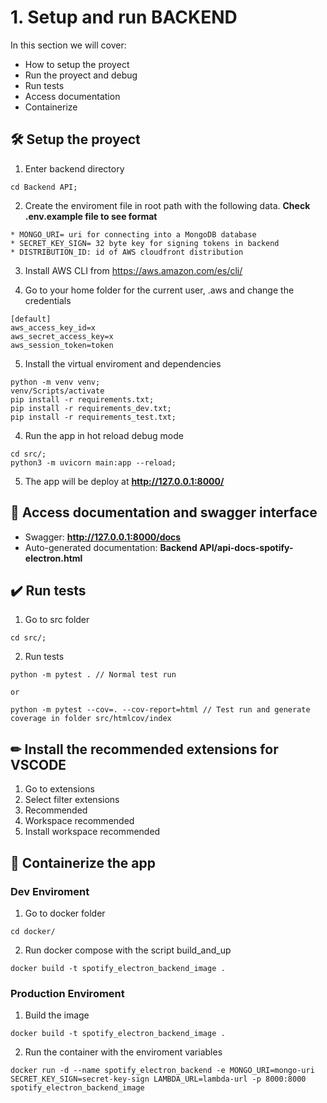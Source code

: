 # 1. Setup and run BACKEND

In this section we will cover:

* How to setup the proyect
* Run the proyect and debug
* Run tests
* Access documentation
* Containerize

## 🛠 Setup the proyect

1. Enter backend directory 

```
cd Backend API;
```

2. Create the enviroment file in root path with the following data. **Check .env.example file to see format**

```
* MONGO_URI= uri for connecting into a MongoDB database
* SECRET_KEY_SIGN= 32 byte key for signing tokens in backend
* DISTRIBUTION_ID: id of AWS cloudfront distribution

```

3. Install AWS CLI from https://aws.amazon.com/es/cli/

4. Go to your home folder for the current user, .aws and change the credentials
```
[default]
aws_access_key_id=x
aws_secret_access_key=x
aws_session_token=token

```

5. Install the virtual enviroment and dependencies 

```
python -m venv venv;
venv/Scripts/activate
pip install -r requirements.txt;
pip install -r requirements_dev.txt;
pip install -r requirements_test.txt;

```
4. Run the app in hot reload debug mode 

```
cd src/;
python3 -m uvicorn main:app --reload;
```

5. The app will be deploy at **http://127.0.0.1:8000/**

## 📓 Access documentation and swagger interface

* Swagger: **http://127.0.0.1:8000/docs**
* Auto-generated documentation: **Backend API/api-docs-spotify-electron.html**

## ✔️ Run tests

1. Go to src folder
```
cd src/;
```
2. Run tests
```
python -m pytest . // Normal test run

or

python -m pytest --cov=. --cov-report=html // Test run and generate coverage in folder src/htmlcov/index

```

## ✏ Install the recommended extensions for VSCODE 

1. Go to extensions
2. Select filter extensions
3. Recommended
4. Workspace recommended
5. Install workspace recommended

## 🐳 Containerize the app

### Dev Enviroment

1. Go to docker folder
```
cd docker/
```

2. Run docker compose with the script build_and_up
```
docker build -t spotify_electron_backend_image .
```


### Production Enviroment

1. Build the image
```
docker build -t spotify_electron_backend_image .
```

2. Run the container with the enviroment variables
```
docker run -d --name spotify_electron_backend -e MONGO_URI=mongo-uri SECRET_KEY_SIGN=secret-key-sign LAMBDA_URL=lambda-url -p 8000:8000 spotify_electron_backend_image

```
